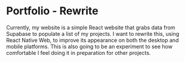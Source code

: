 # Portfolio - Rewrite

Currently, my website is a simple React website that grabs data from Supabase to populate a list of my projects. I want to rewrite this, using React Native Web, to improve its appearance on both the desktop and mobile platforms. This is also going to be an experiment to see how comfortable I feel doing it in preparation for other projects.
